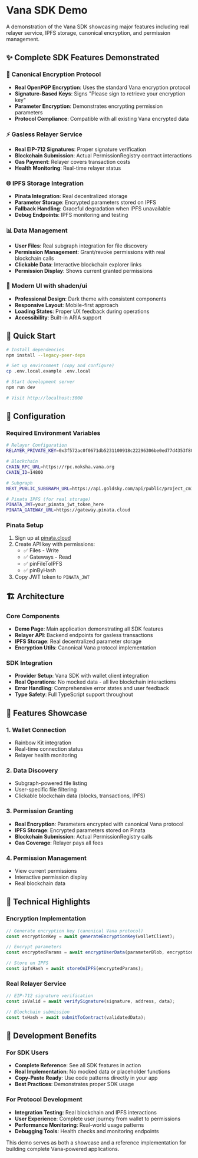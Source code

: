# Vana SDK Demo

A demonstration of the Vana SDK showcasing major features including real relayer service, IPFS storage, canonical encryption, and permission management.

## ✨ Complete SDK Features Demonstrated

### 🔐 Canonical Encryption Protocol

- **Real OpenPGP Encryption**: Uses the standard Vana encryption protocol
- **Signature-Based Keys**: Signs "Please sign to retrieve your encryption key"
- **Parameter Encryption**: Demonstrates encrypting permission parameters
- **Protocol Compliance**: Compatible with all existing Vana encrypted data

### ⚡ Gasless Relayer Service

- **Real EIP-712 Signatures**: Proper signature verification
- **Blockchain Submission**: Actual PermissionRegistry contract interactions
- **Gas Payment**: Relayer covers transaction costs
- **Health Monitoring**: Real-time relayer status

### 🌐 IPFS Storage Integration

- **Pinata Integration**: Real decentralized storage
- **Parameter Storage**: Encrypted parameters stored on IPFS
- **Fallback Handling**: Graceful degradation when IPFS unavailable
- **Debug Endpoints**: IPFS monitoring and testing

### 📊 Data Management

- **User Files**: Real subgraph integration for file discovery
- **Permission Management**: Grant/revoke permissions with real blockchain calls
- **Clickable Data**: Interactive blockchain explorer links
- **Permission Display**: Shows current granted permissions

### 🎨 Modern UI with shadcn/ui

- **Professional Design**: Dark theme with consistent components
- **Responsive Layout**: Mobile-first approach
- **Loading States**: Proper UX feedback during operations
- **Accessibility**: Built-in ARIA support

## 🚀 Quick Start

```bash
# Install dependencies
npm install --legacy-peer-deps

# Set up environment (copy and configure)
cp .env.local.example .env.local

# Start development server
npm run dev

# Visit http://localhost:3000
```

## 🔧 Configuration

### Required Environment Variables

```bash
# Relayer Configuration
RELAYER_PRIVATE_KEY=0x3f572ac0f0671db5231100918c22296306be0ed77d4353f80ad8b4ea9317cf51

# Blockchain
CHAIN_RPC_URL=https://rpc.moksha.vana.org
CHAIN_ID=14800

# Subgraph
NEXT_PUBLIC_SUBGRAPH_URL=https://api.goldsky.com/api/public/project_cm168cz887zva010j39il7a6p/subgraphs/vana/7.0.1/gn

# Pinata IPFS (for real storage)
PINATA_JWT=your_pinata_jwt_token_here
PINATA_GATEWAY_URL=https://gateway.pinata.cloud
```

### Pinata Setup

1. Sign up at [pinata.cloud](https://app.pinata.cloud)
2. Create API key with permissions:
   - ✅ Files - Write
   - ✅ Gateways - Read
   - ✅ pinFileToIPFS
   - ✅ pinByHash
3. Copy JWT token to `PINATA_JWT`

## 🏗️ Architecture

### Core Components

- **Demo Page**: Main application demonstrating all SDK features
- **Relayer API**: Backend endpoints for gasless transactions
- **IPFS Storage**: Real decentralized parameter storage
- **Encryption Utils**: Canonical Vana protocol implementation

### SDK Integration

- **Provider Setup**: Vana SDK with wallet client integration
- **Real Operations**: No mocked data - all live blockchain interactions
- **Error Handling**: Comprehensive error states and user feedback
- **Type Safety**: Full TypeScript support throughout

## 📱 Features Showcase

### 1. Wallet Connection

- Rainbow Kit integration
- Real-time connection status
- Relayer health monitoring

### 2. Data Discovery

- Subgraph-powered file listing
- User-specific file filtering
- Clickable blockchain data (blocks, transactions, IPFS)

### 3. Permission Granting

- **Real Encryption**: Parameters encrypted with canonical Vana protocol
- **IPFS Storage**: Encrypted parameters stored on Pinata
- **Blockchain Submission**: Actual PermissionRegistry calls
- **Gas Coverage**: Relayer pays all fees

### 4. Permission Management

- View current permissions
- Interactive permission display
- Real blockchain data

## 🔬 Technical Highlights

### Encryption Implementation

```typescript
// Generate encryption key (canonical Vana protocol)
const encryptionKey = await generateEncryptionKey(walletClient);

// Encrypt parameters
const encryptedParams = await encryptUserData(parameterBlob, encryptionKey);

// Store on IPFS
const ipfsHash = await storeOnIPFS(encryptedParams);
```

### Real Relayer Service

```typescript
// EIP-712 signature verification
const isValid = await verifySignature(signature, address, data);

// Blockchain submission
const txHash = await submitToContract(validatedData);
```

## 🎯 Development Benefits

### For SDK Users

- **Complete Reference**: See all SDK features in action
- **Real Implementation**: No mocked data or placeholder functions
- **Copy-Paste Ready**: Use code patterns directly in your app
- **Best Practices**: Demonstrates proper SDK usage

### For Protocol Development

- **Integration Testing**: Real blockchain and IPFS interactions
- **User Experience**: Complete user journey from wallet to permissions
- **Performance Monitoring**: Real-world usage patterns
- **Debugging Tools**: Health checks and monitoring endpoints

This demo serves as both a showcase and a reference implementation for building complete Vana-powered applications.
